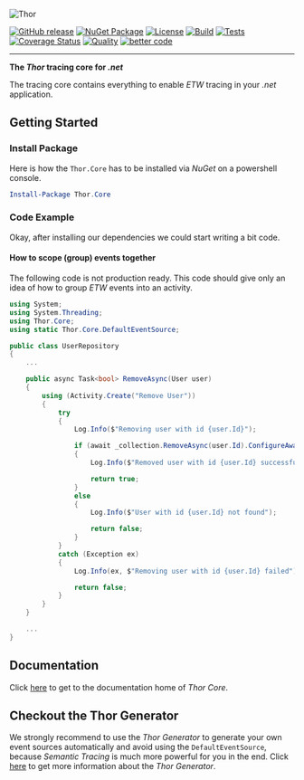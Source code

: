![Thor](https://cdn.rawgit.com/ChilliCream/thor-logo/master/img/thor-banner-light.svg)

[![GitHub release](https://img.shields.io/github/release/ChilliCream/thor-core.svg)](https://github.com/ChilliCream/thor-core/releases) [![NuGet Package](https://img.shields.io/nuget/v/Thor.Core.svg)](https://www.nuget.org/packages/Thor.Core/) [![License](https://img.shields.io/github/license/ChilliCream/thor-core.svg)](https://github.com/ChilliCream/thor-core/releases) [![Build](https://ci.appveyor.com/api/projects/status/u7uk31dyjp399m59/branch/master?svg=true)](https://ci.appveyor.com/project/rstaib/thor-core/branch/master) [![Tests](https://img.shields.io/appveyor/tests/rstaib/thor-core/master.svg)](https://ci.appveyor.com/project/rstaib/thor-core) [![Coverage Status](https://sonarcloud.io/api/project_badges/measure?project=ThorCore&metric=coverage)](https://sonarcloud.io/dashboard?id=ThorCore) [![Quality](https://sonarcloud.io/api/project_badges/measure?project=ThorCore&metric=alert_status)](https://sonarcloud.io/dashboard?id=ThorCore) [![better code](https://bettercodehub.com/edge/badge/ChilliCream/thor-core)](https://bettercodehub.com/results/ChilliCream/thor-core)

---

**The _Thor_ tracing core for _.net_**

The tracing core contains everything to enable _ETW_ tracing in your _.net_ application.

## Getting Started

### Install Package

Here is how the `Thor.Core` has to be installed via _NuGet_ on a powershell console.

```powershell
Install-Package Thor.Core
```

### Code Example

Okay, after installing our dependencies we could start writing a bit code.

#### How to scope (group) events together

The following code is not production ready. This code should give only an idea of how to group _ETW_
events into an activity.

```csharp
using System;
using System.Threading;
using Thor.Core;
using static Thor.Core.DefaultEventSource;

public class UserRepository
{
    ...

    public async Task<bool> RemoveAsync(User user)
    {
        using (Activity.Create("Remove User"))
        {
            try
            {
                Log.Info($"Removing user with id {user.Id}");

                if (await _collection.RemoveAsync(user.Id).ConfigureAwait(false))
                {
                    Log.Info($"Removed user with id {user.Id} successfully");

                    return true;
                }
                else
                {
                    Log.Info($"User with id {user.Id} not found");

                    return false;
                }
            }
            catch (Exception ex)
            {
                Log.Info(ex, $"Removing user with id {user.Id} failed");

                return false;
            }
        }
    }

    ...
}
```

## Documentation

Click [here](https://github.com/ChilliCream/thor-core-docs) to get to the documentation home of _Thor Core_.

## Checkout the Thor Generator

We strongly recommend to use the _Thor Generator_ to generate your own event sources automatically
and avoid using the `DefaultEventSource`, because _Semantic Tracing_ is much more powerful for you
in the end. Click [here](https://github.com/ChilliCream/thor-generator) to get more information
about the _Thor Generator_.

